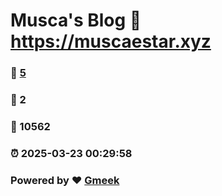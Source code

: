 # Musca's Blog :link: https://muscaestar.xyz 
### :page_facing_up: [5](https://muscaestar.xyz/tag.html) 
### :speech_balloon: 2 
### :hibiscus: 10562 
### :alarm_clock: 2025-03-23 00:29:58 
### Powered by :heart: [Gmeek](https://github.com/Meekdai/Gmeek)
